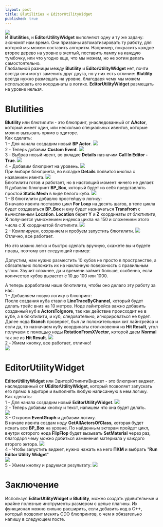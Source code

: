 ```yaml
---
layout: post
title: Blutilities и EditorUtilityWidget
published: true
---
```

![]({{site.baseurl}}/images/2023-01-03-blutilities-and-editorutilitywidget/2023-01-03-blutilities-and-editorutilitywidget.1.png)  
И **Blutilities**, и **EditorUtilityWidget** выполняют одну и ту же задачу: экономят нам время. Они призваны автоматизировать ту работу, для которой мы можем составить алгоритм.
Например, покрасить каждое второе дерево на уровне в желтый, поставить лампу на каждую тумбочку, или что угодно еще, что мы можем, но не хотим делать самостоятельно.  
Глобальной разницы между **Blutility** и **EditorUtilityWidget** нет, почти всегда они могут заменить друг друга, но у них есть отличие: **Blutility** всегда нужно размещать на уровне, благодаря чему мы можем использовать его координаты в логике. **EditorUtilityWidget** размещать на уровне нельзя.

# Blutilities
**Blutility** или блютилити - это блюпринт, унаследованный от **AActor**, который имеет один, или несколько специальных ивентов, которые можно вызывать прямо в эдиторе.  
Как сделать:  
1 - Для начала создадим новый **BP Actor**.
![]({{site.baseurl}}/images/2023-01-03-blutilities-and-editorutilitywidget/2023-01-03-blutilities-and-editorutilitywidget.2.png)  
2 - Теперь добавим **Custom Event**.
![]({{site.baseurl}}/images/2023-01-03-blutilities-and-editorutilitywidget/2023-01-03-blutilities-and-editorutilitywidget.3.png)  
3 - Выбрав новый ивент, во вкладке **Details** назначим **Call In Editor - True**.
![]({{site.baseurl}}/images/2023-01-03-blutilities-and-editorutilitywidget/2023-01-03-blutilities-and-editorutilitywidget.4.png)  
4 - Добавим блюпринт на уровень.
![]({{site.baseurl}}/images/2023-01-03-blutilities-and-editorutilitywidget/2023-01-03-blutilities-and-editorutilitywidget.5.png)  
При выборе блюпринта, во вкладке **Details** появится кнопка с названием ивента.
![]({{site.baseurl}}/images/2023-01-03-blutilities-and-editorutilitywidget/2023-01-03-blutilities-and-editorutilitywidget.6.png)  
Блютилити готов и работает, но в настоящий момент ничего не делает.  
Я добавлю блюпринт **BP_Box**, который будет из себя представлять простой **Static Mesh** в виде белого куба.
![]({{site.baseurl}}/images/2023-01-03-blutilities-and-editorutilitywidget/2023-01-03-blutilities-and-editorutilitywidget.7.png)  
1 - В блютилити добавлю простейшую логику:  
  В начало ивента поставлю цикл **For Loop** на десять шагов, в теле цикла будет создаваться **BP_Box** и ему будет назначаться **Transfrom** с вычисленным **Location**. **Location** берет **Y** и **Z** координаты от блютилити, **X** получается умножением индекса цикла на 150 и сложением этого числа с **X** координатой блютилити.
![]({{site.baseurl}}/images/2023-01-03-blutilities-and-editorutilitywidget/2023-01-03-blutilities-and-editorutilitywidget.8.png)  
2 - Комплируем, сохраняем и пробуем запустить блютилити.
![]({{site.baseurl}}/images/2023-01-03-blutilities-and-editorutilitywidget/2023-01-03-blutilities-and-editorutilitywidget.9.png)  
Отлично, все работает.  

Но это можно легко и быстро сделать вручную, скажете вы и будете правы, поэтому вот следующий пример:

Допустим, нам нужно разместить 10 кубов не просто в пространстве, а обязательно положить их на наклонную поверхность с правильным углом. Звучит сложнее, да и времени займет больше, особенно, если количество кубов вырастет с 10 до 100 или 1000.

А теперь доработаем наше блютилити, чтобы оно делало эту работу за нас:  
1 - Добавляем новую логику в блюпринт:  
  После создания куба ставлю **LineTraceByChannel**, который будет делать трейс вниз на 10 метров. Ноде лайнтрейса важно добавить созданный куб в **ActorsToIgnore**, так как действие происходит не в кубе, а в блютилити, и куб, следовательно, игнорироваться не будет. Далее нода **Branch** проверяет, был ли положительным хит лайнтрейса и если да, то назначаем кубу координаты столкновения из **Hit Result**, угол получаем с помощью ноды **RotationFromXVector**, которой даем **Normal** так же из **Hit Result**.
![]({{site.baseurl}}/images/2023-01-03-blutilities-and-editorutilitywidget/2023-01-03-blutilities-and-editorutilitywidget.10.png)  
2 - Жмем кнопку, все работает, отлично!  
![]({{site.baseurl}}/images/2023-01-03-blutilities-and-editorutilitywidget/2023-01-03-blutilities-and-editorutilitywidget.11.png)  

# EditorUtilityWidget
**EditorUtilityWidget** или ЭдиторЮтилитиВиджет - это блюпринт виджет, наследованный от **UEditorUtilityWidget**, который позволяет запускать его прямо в эдиторе и выполнять любую написанную в нем логику.  
Как сделать:  
1 - Для начала создадим новый **EditorUtilityWidget**.
![]({{site.baseurl}}/images/2023-01-03-blutilities-and-editorutilitywidget/2023-01-03-blutilities-and-editorutilitywidget.12.png)  
2 - Теперь добавим кнопку и текст, напишем что она будет делать.  
![]({{site.baseurl}}/images/2023-01-03-blutilities-and-editorutilitywidget/2023-01-03-blutilities-and-editorutilitywidget.13.png)  
3 - Откроем **EventGraph** и добавим логику.  
  В начале ивента создам ноду **GetAllActorsOfClass**, которая будет искать все **BP_Box** на уровне. По найденным экторам пройдет цикл, внутри которого нода **FlipFlop** будет вызывать **SetMaterial** через раз, благодаря чему можно добиться изменения материала у каждого второго эктора. 
![]({{site.baseurl}}/images/2023-01-03-blutilities-and-editorutilitywidget/2023-01-03-blutilities-and-editorutilitywidget.14.png)  
4 - Чтобы запустить виджет, нужно нажать на него **ПКМ** и выбрать "**Run Editor Utility Widget**"  
![]({{site.baseurl}}/images/2023-01-03-blutilities-and-editorutilitywidget/2023-01-03-blutilities-and-editorutilitywidget.15.png)  
5 - Жмем кнопку и радуемся результату:
![]({{site.baseurl}}/images/2023-01-03-blutilities-and-editorutilitywidget/2023-01-03-blutilities-and-editorutilitywidget.16.png)  

# Заключение
Используя **EditorUtilityWidget** и **Blutility**, можно создать удивительные и крайне полезные инструменты размером с целые плагины. Их функционал можно сильно расширить, если добавить код в C++, который позволит менять CDO блюпринтов, о чем я обязательно напишу в следующем посте.  

